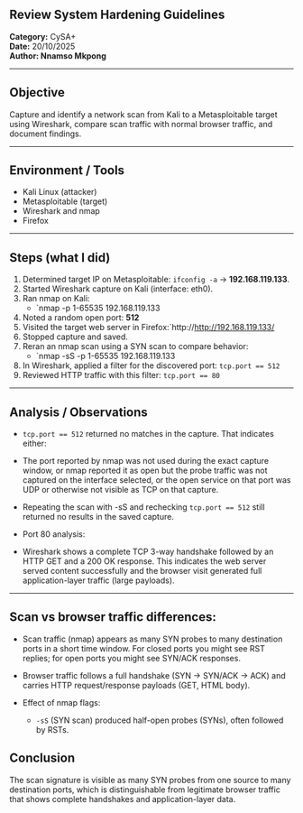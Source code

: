 ## Review System Hardening Guidelines
**Category:** CySA+  
**Date:** 20/10/2025  
**Author: Nnamso Mkpong**

---

## Objective
Capture and identify a network scan from Kali to a Metasploitable target using Wireshark, compare scan traffic with normal browser traffic, and document findings.

---

## Environment / Tools
- Kali Linux (attacker)
- Metasploitable (target)
- Wireshark and nmap
- Firefox

---

## Steps (what I did)
1. Determined target IP on Metasploitable: `ifconfig -a` → **192.168.119.133**.
2. Started Wireshark capture on Kali (interface: eth0).
3. Ran nmap on Kali:
   - `nmap -p 1-65535 192.168.119.133
4. Noted a random open port: **512** 
5. Visited the target web server in Firefox:`http://http://192.168.119.133/
6. Stopped capture and saved.
7. Reran an nmap scan using a SYN scan to compare behavior:
   - `nmap -sS -p 1-65535 192.168.119.133
8. In Wireshark, applied a filter for the discovered port: `tcp.port == 512`
9. Reviewed HTTP traffic with this filter: `tcp.port == 80`

---

## Analysis / Observations
- `tcp.port == 512` returned no matches in the capture. That indicates either:
- The port reported by nmap was not used during the exact capture window, or nmap reported it as open but the probe traffic was not captured on the interface selected, or the open service on that port was UDP or otherwise not visible as TCP on that capture.
- Repeating the scan with -sS and rechecking `tcp.port == 512` still returned no results in the saved capture.

- Port 80 analysis: 
- Wireshark shows a complete TCP 3-way handshake followed by an HTTP GET and a 200 OK response. This indicates the web server served content successfully and the browser visit generated full application-layer traffic (large payloads).

---


## Scan vs browser traffic differences:

- Scan traffic (nmap) appears as many SYN probes to many destination ports in a short time window. For closed ports you might see RST replies; for open ports you might see SYN/ACK responses.
- Browser traffic follows a full handshake (SYN → SYN/ACK → ACK) and carries HTTP request/response payloads (GET, HTML body).

- Effect of nmap flags:
  - `-sS` (SYN scan) produced half-open probes (SYNs), often followed by RSTs.

## Conclusion
The scan signature is visible as many SYN probes from one source to many destination ports, which is distinguishable from legitimate browser traffic that shows complete handshakes and application-layer data.